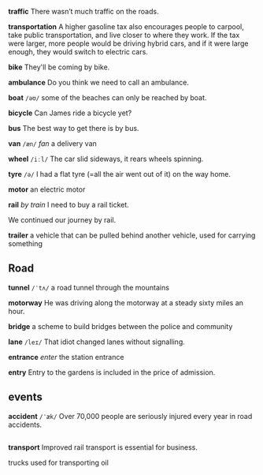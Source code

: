 **traffic** 
There wasn’t much traffic on the roads.

**transportation** 
A higher gasoline tax also encourages people to carpool, take public transportation, and live closer to where they work. If the tax were larger, more people would be driving hybrid cars, and if it were large enough, they would switch to electric cars.

**bike**
They'll be coming by bike.

**ambulance**
Do you think we need to call an ambulance.

**boat**
`/əʊ/`
some of the beaches can only be reached by boat.

**bicycle**
Can James ride a bicycle yet?

**bus**
The best way to get there is by bus.

**van** 
`/æn/`
*fan*
a delivery van

**wheel**
`/iːl/`
The car slid sideways, it rears wheels spinning.

**tyre** 
`/ə/`
I had a flat tyre (=all the air went out of it) on the way home.

**motor** 
an electric motor

**rail** 
*by train*
I need to buy a rail ticket.

We continued our journey by rail.

**trailer** 
a vehicle that can be pulled behind another vehicle, used for carrying something

## Road
**tunnel** 
`/ˈtʌ/`
a road tunnel through the mountains

**motorway** 
He was driving along the motorway at a steady sixty miles an hour.

**bridge**
a scheme to build bridges between the police and community

**lane** 
`/leɪ/`
That idiot changed lanes without signalling.

**entrance**
*enter* 
the station entrance

**entry** 
Entry to the gardens is included in the price of admission.

## events
**accident**
`/ˈæk/` 
Over 70,000 people are seriously injured every year in road accidents.

##
**transport** 
Improved rail transport is essential for business.

trucks used for transporting oil
